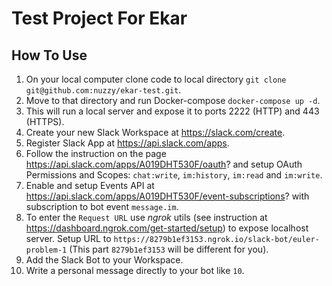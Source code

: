 # Test Project For Ekar

## How To Use

1. On your local computer clone code to local directory `git clone git@github.com:nuzzy/ekar-test.git`.
2. Move to that directory and run Docker-compose `docker-compose up -d`.
3. This will run a local server and expose it to ports 2222 (HTTP) and 443 (HTTPS).
4. Create your new Slack Workspace at https://slack.com/create.
5. Register Slack App at https://api.slack.com/apps.
6. Follow the instruction on the page https://api.slack.com/apps/A019DHT530F/oauth? and setup OAuth Permissions and Scopes: `chat:write`, `im:history`, `im:read` and `im:write`.
7. Enable and setup Events API at https://api.slack.com/apps/A019DHT530F/event-subscriptions? with subscription to bot event `message.im`. 
8. To enter the `Request URL` use *ngrok* utils (see instruction at https://dashboard.ngrok.com/get-started/setup) to expose localhost server. Setup URL to `https://8279b1ef3153.ngrok.io/slack-bot/euler-problem-1` (This part `8279b1ef3153` will be different for you).
9. Add the Slack Bot to your Workspace.
10. Write a personal message directly to your bot like `10`.
